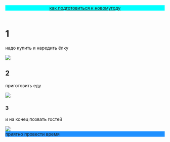 <html>
    <title>заяц 2.0</title>
    <header style="background-color:#00FFFF;"><a href="#конец">как подготовиться к новомугоду</a></header>
     <h1>1</h1>
     <p>надо купить и наредить ёлку</p>
     <img src="https://drive.google.com/uc?export=view&id=1F2afLOtl0MPsAV3pw-cG1m03-lwPkTZ6"/>
     <h2>2</h2>
     <p>приготовить еду</p>
     <img src="https://drive.google.com/uc?export=view&id=13ElxlAQNiG3SVCx1dwW-lu4UDk1NMRDQ"/>
     <h3>3</h3>
     <p>и на конец позвать гостей</p>
     <img src="https://drive.google.com/uc?export=view&id=1tDk1mx_h1ad0mRI19U6uAc-TaunBjWwZ"/>
     <footer id="#конец" style="background-color:#1E90FF;">приятно провести время</footer>
</html>

